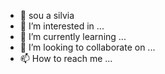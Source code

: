 - 👋 sou a silvia 
- 👀 I’m interested in ...
- 🌱 I’m currently learning ...
- 💞️ I’m looking to collaborate on ...
- 📫 How to reach me ...

<!---
Silprogect/Silprogect is a ✨ special ✨ repository because its `README.md` (this file) appears on your GitHub profile.
You can click the Preview link to take a look at your changes.
--->
